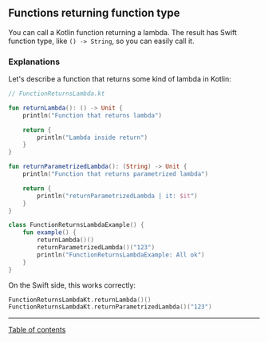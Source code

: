 ## Functions returning function type

You can call a Kotlin function returning a lambda. The result has Swift function type, like `() -> String`, so you can easily call it.

### Explanations

Let's describe a function that returns some kind of lambda in Kotlin:

```kotlin
// FunctionReturnsLambda.kt

fun returnLambda(): () -> Unit {
    println("Function that returns lambda")

    return {
        println("Lambda inside return")
    }
}

fun returnParametrizedLambda(): (String) -> Unit {
    println("Function that returns parametrized lambda")

    return {
        println("returnParametrizedLambda | it: $it")
    }
}

class FunctionReturnsLambdaExample() {
    fun example() {
        returnLambda()()
        returnParametrizedLambda()("123")
        println("FunctionReturnsLambdaExample: All ok")
    }
}
```

On the Swift side, this works correctly:

```swift
FunctionReturnsLambdaKt.returnLambda()()
FunctionReturnsLambdaKt.returnParametrizedLambda()("123")
```

---
[Table of contents](/README.md)